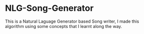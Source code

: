 # NLG-Song-Generator
This is a Natural Laguage Generator based Song writer, I made this algorithm using some concepts that I learnt along the way.
